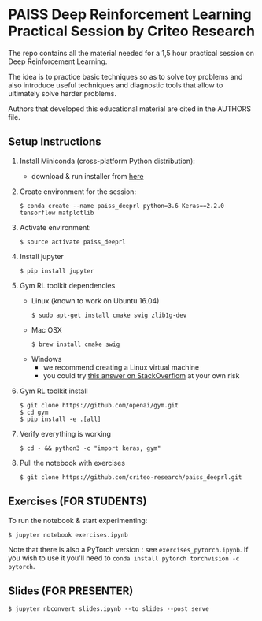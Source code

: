 # PAISS Deep Reinforcement Learning Practical Session by Criteo Research

The repo contains all the material needed for a 1,5 hour practical session on Deep Reinforcement Learning.

The idea is to practice basic techniques so as to solve toy problems and also introduce useful techniques and diagnostic tools that allow to ultimately solve harder problems.

Authors that developed this educational material are cited in the AUTHORS file.

## Setup Instructions

1. Install Miniconda (cross-platform Python distribution):
    - download & run installer from [here](https://conda.io/miniconda.html)
1. Create environment for the session:
    ```
    $ conda create --name paiss_deeprl python=3.6 Keras==2.2.0 tensorflow matplotlib
    ```
1. Activate environment:
    ```
    $ source activate paiss_deeprl
    ```
1. Install jupyter
    ```
    $ pip install jupyter
    ```
1. Gym RL toolkit dependencies
    - Linux (known to work on Ubuntu 16.04)
        ```
        $ sudo apt-get install cmake swig zlib1g-dev
        ```
    - Mac OSX
        ```
        $ brew install cmake swig
        ```
    - Windows
        - we recommend creating a Linux virtual machine
        - you could try [this answer on StackOverflom](https://stackoverflow.com/questions/42605769/openai-gym-atari-on-windows) at your own risk

1. Gym RL toolkit install
    ```
    $ git clone https://github.com/openai/gym.git
    $ cd gym
    $ pip install -e .[all]
    ```
1. Verify everything is working
    ```
    $ cd - && python3 -c "import keras, gym"
    ```
1. Pull the notebook with exercises
    ```
    $ git clone https://github.com/criteo-research/paiss_deeprl.git    
    ```


## Exercises (FOR STUDENTS)

To run the notebook & start experimenting:
```
$ jupyter notebook exercises.ipynb
```

Note that there is also a PyTorch version : see `exercises_pytorch.ipynb`.
If you wish to use it you'll need to `conda install pytorch torchvision -c pytorch`. 


## Slides (FOR PRESENTER)
```
$ jupyter nbconvert slides.ipynb --to slides --post serve
```
